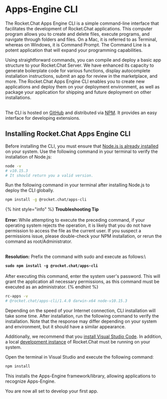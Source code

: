 # Apps-Engine CLI

The Rocket.Chat Apps Engine CLI is a simple command-line interface that facilitates the development of Rocket.Chat applications. This computer program allows you to create and delete files, execute programs, and navigate through folders and files. On a Mac, it is referred to as Terminal, whereas on Windows, it is Command Prompt. The Command Line is a potent application that will expand your programming capabilities.

Using straightforward commands, you can compile and deploy a basic app structure to your Rocket.Chat Server. We have enhanced its capacity to generate boilerplate code for various functions, display autocomplete installation instructions, submit an app for review in the marketplace, and more. The Rocket.Chat Apps Engine CLI enables you to create new applications and deploy them on your deployment environment, as well as package your application for shipping and future deployment on other installations.

\
The CLI is hosted on [GitHub](https://github.com/RocketChat/Rocket.Chat.Apps-cli) and distributed via [NPM](https://www.npmjs.com/package/@rocket.chat/apps-cli). It provides an easy interface for developing extensions.

## Installing Rocket.Chat Apps Engine CLI

Before installing the CLI, you must ensure that [Node.js is already installed](https://nodejs.org/en) on your system. Use the following command in your terminal to verify the installation of Node.js:&#x20;

```bash
node -v
# v10.15.3
# It should return you a valid version.
```

Run the following command in your terminal after installing Node.js to deploy the CLI globally.

```bash
npm install -g @rocket.chat/apps-cli
```

{% hint style="info" %}
**Troubleshooting Tip**\
\
**Error:** While attempting to execute the preceding command, if your operating system rejects the operation, it is likely that you do not have permission to access the file as the current user. If you suspect a permissions issue, please double-check your NPM installation, or rerun the command as root/Administrator.

\
**Resolution:** Prefix the command with sudo and execute as follows:\


**`sudo npm install -g @rocket.chat/apps-cli`**\
\
After executing this command, enter the system user's password. This will grant the application all necessary permissions, as this command must be executed as an administrator.
{% endhint %}

```bash
rc-apps -v
# @rocket.chat/apps-cli/1.4.0 darwin-x64 node-v10.15.3
```

Depending on the speed of your Internet connection, CLI installation will take some time. After installation, run the following command to verify the installation. Note that the response may differ depending on your system and environment, but it should have a similar appearance.

Additionally, we recommend that you [install Visual Studio Code](https://code.visualstudio.com/download). In addition, a local [development instance](https://docs.rocket.chat/deploy/prepare-for-your-deployment/rapid-deployment-methods/docker-and-docker-compose) of Rocket.Chat must be running on your system.

Open the terminal in Visual Studio and execute the following command:&#x20;

```bash
npm install
```

This installs the Apps-Engine framework/library, allowing applications to recognize Apps-Engine.



You are now all set to develop your first app.
